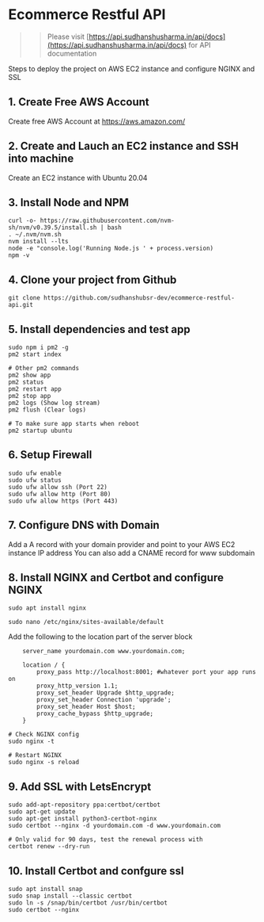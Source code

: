 # Ecommerce Restful API
>> Please visit [https://api.sudhanshusharma.in/api/docs](https://api.sudhanshusharma.in/api/docs) for API documentation


Steps to deploy the project on AWS EC2 instance and configure NGINX and SSL


## 1. Create Free AWS Account
Create free AWS Account at https://aws.amazon.com/

## 2. Create and Lauch an EC2 instance and SSH into machine
 Create an EC2 instance with Ubuntu 20.04 

## 3. Install Node and NPM
```
curl -o- https://raw.githubusercontent.com/nvm-sh/nvm/v0.39.5/install.sh | bash
. ~/.nvm/nvm.sh
nvm install --lts
node -e "console.log('Running Node.js ' + process.version)
npm -v

```



## 4. Clone your project from Github
```
git clone https://github.com/sudhanshubsr-dev/ecommerce-restful-api.git
```

## 5. Install dependencies and test app
```
sudo npm i pm2 -g
pm2 start index

# Other pm2 commands
pm2 show app
pm2 status
pm2 restart app
pm2 stop app
pm2 logs (Show log stream)
pm2 flush (Clear logs)

# To make sure app starts when reboot
pm2 startup ubuntu
```

## 6. Setup Firewall
```
sudo ufw enable
sudo ufw status
sudo ufw allow ssh (Port 22)
sudo ufw allow http (Port 80)
sudo ufw allow https (Port 443)
```

## 7. Configure DNS with Domain
 Add a A record with your domain provider and point to your AWS EC2 instance IP address
 You can also add a CNAME record for www subdomain

## 8. Install NGINX and Certbot and configure NGINX
```
sudo apt install nginx

sudo nano /etc/nginx/sites-available/default
```
Add the following to the location part of the server block
```
    server_name yourdomain.com www.yourdomain.com;

    location / {
        proxy_pass http://localhost:8001; #whatever port your app runs on
        proxy_http_version 1.1;
        proxy_set_header Upgrade $http_upgrade;
        proxy_set_header Connection 'upgrade';
        proxy_set_header Host $host;
        proxy_cache_bypass $http_upgrade;
    }
```
```
# Check NGINX config
sudo nginx -t

# Restart NGINX
sudo nginx -s reload
```

## 9. Add SSL with LetsEncrypt
```
sudo add-apt-repository ppa:certbot/certbot
sudo apt-get update
sudo apt-get install python3-certbot-nginx
sudo certbot --nginx -d yourdomain.com -d www.yourdomain.com

# Only valid for 90 days, test the renewal process with
certbot renew --dry-run
```

## 10. Install Certbot and confgure ssl
```
sudo apt install snap
sudo snap install --classic certbot
sudo ln -s /snap/bin/certbot /usr/bin/certbot
sudo certbot --nginx
```

